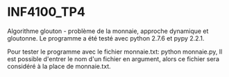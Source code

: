 INF4100_TP4
===========

Algorithme glouton - problème de la monnaie, approche dynamique et gloutonne.
Le programme a été testé avec python 2.7.6 et pypy 2.2.1.


Pour tester le programme avec le fichier monnaie.txt: python monnaie.py, Il
est possible d'entrer le nom d'un fichier en argument, alors ce fichier
sera considéré à la place de monnaie.txt.
